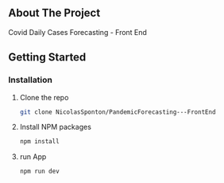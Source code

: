 <a name="readme-top"></a>

## About The Project

Covid Daily Cases Forecasting - Front End

<!-- GETTING STARTED -->
## Getting Started

### Installation

1. Clone the repo
   ```sh
   git clone NicolasSponton/PandemicForecasting---FrontEnd
   ```
2. Install NPM packages
   ```sh
   npm install
   ```
2. run App
   ```sh
   npm run dev
   ```
